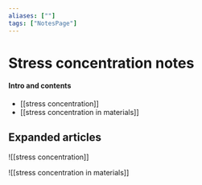 ```yaml
---
aliases: [""]
tags: ["NotesPage"]
---
```


# Stress concentration notes

#### Intro and contents
- [[stress concentration]]
- [[stress concentration in materials]]


## Expanded articles
![[stress concentration]]

![[stress concentration in materials]]